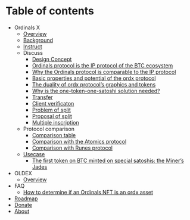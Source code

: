 # Table of contents

* Ordinals X
  * [Overview](OrdX/README.md)
  * [Background](OrdX/background.md)
  * [Instruct](OrdX/instruct.md)
  * Discuss
    * [Design Concept](OrdX/concept.md)
    * [Ordinals protocol is the IP protocol of the BTC ecosystem](OrdX/ordinals.md)
    * [Why the Ordinals protocol is comparable to the IP protocol](OrdX/ordinals2.md)
    * [Basic properties and potential of the ordx protocol](OrdX/potential.md)
    * [The duality of ordx protocol’s graphics and tokens](OrdX/duality.md)
    * [Why is the one-token-one-satoshi solution needed?](OrdX/oneone.md)
    * [Transfer](OrdX/transfer.md)
    * [Client verificaton](OrdX/appverify.md)
    * [Problem of split](OrdX/dust.md)
    * [Proposal of split](OrdX/substract.md)
    * [Multiple inscription](OrdX/multiscribe.md)
  * Protocol comparison
    * [Comparison table](OrdX/compare.md)
    * [Comparison with the Atomics protocol](OrdX/c2atom.md)
    * [Comparison with Runes protocol](OrdX/c2runes.md)
  * [Usecase](OrdX/usecase.md)
    * [The first token on BTC minted on special satoshis: the Miner’s Jades](OrdX/usecase-jades.md)
* OLDEX
  * [Overview](oldex/README.md)
* FAQ
  * [How to determine if an Ordinals NFT is an ordx asset](QA/failmint.md)
* [Roadmap](roadmap.md)
* [Donate](donate.md)
* [About](README.md)